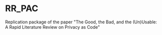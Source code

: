 # RR_PAC
Replication package of the paper "The Good, the Bad, and the (Un)Usable: A Rapid Literature Review on Privacy as Code"
